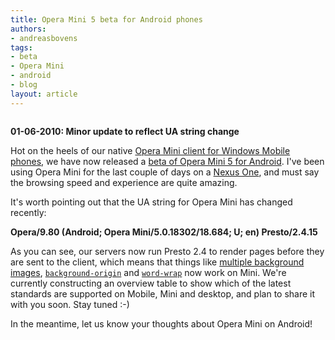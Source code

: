 ```yaml
---
title: Opera Mini 5 beta for Android phones
authors:
- andreasbovens
tags:
- beta
- Opera Mini
- android
- blog
layout: article
---
```

<span class='imgright'><img alt='' src='http://files.myopera.com/andreasbovens/blog/OperaMini5-android-pr.jpg' /></span> 
<p><strong>01-06-2010: Minor update to reflect UA string change</strong></p>
<p>Hot on the heels of our native <a href="http://www.opera.com/press/releases/2010/03/04/">Opera Mini client for Windows Mobile phones</a>, we have now released a <a href="http://m.opera.com/next">beta of Opera Mini 5 for Android</a>. I&#39;ve been using Opera Mini for the last couple of days on a <a href="http://www.google.com/phone">Nexus One</a>, and must say the browsing speed and experience are quite amazing.</p>
<p>It&#39;s worth pointing out that the UA string for Opera Mini has changed recently:</p>
<p><strong>Opera/9.80 (Android; Opera Mini/5.0.18302/18.684; U; en) Presto/2.4.15</strong></p>
<p>As you can see, our servers now run Presto 2.4 to render pages before they are sent to the client, which means that things like <a href="http://people.opera.com/zibin/multiple_background_image_zibin.html">multiple background images</a>, <a href="http://devfiles.myopera.com/articles/849/bg-origin.html"><code>background-origin</code></a> and <a href="http://devfiles.myopera.com/articles/849/word-wrap.html"><code>word-wrap</code></a> now work on Mini. We&#39;re currently constructing an overview table to show which of the latest standards are supported on Mobile, Mini and desktop, and plan to share it with you soon. Stay tuned :-)</p>
<p>In the meantime, let us know your thoughts about Opera Mini on Android!</p>

